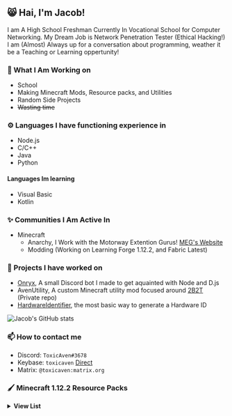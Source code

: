 ## 😸 Hai, I'm Jacob!

I am A High School Freshman Currently In Vocational School for Computer Networking. My Dream Job is Network Penetration Tester (Ethical Hacking!) I am (Almost) Always up for a conversation about programming, weather it be a Teaching or Learning oppertunity!

### 🚀 What I Am Working on

- School
- Making Minecraft Mods, Resource packs, and Utilities
- Random Side Projects
- ~~Wasting time~~

### ⚙️ Languages I have functioning experience in

- Node.js
- C/C++
- Java
- Python

#### Languages Im learning

- Visual Basic
- Kotlin

### ✨ Communities I Am Active In

- Minecraft
  - Anarchy, I Work with the Motorway Extention Gurus! [MEG's Website](https://meg.one)
  - Modding (Working on Learning Forge 1.12.2, and Fabric Latest)

### 💎 Projects I have worked on

- [Onryx](https://github.com/ToxicAven/onryx), A small Discord bot I made to get aquainted with Node and D.js
- AvenUtility, A custom Minecraft utility mod focused around [2B2T](https://en.wikipedia.org/wiki/2b2t) (Private repo)
- [HardwareIdentifier](https://github.com/ToxicAven/HardwareIdentifier), the most basic way to generate a Hardware ID

![Jacob's GitHub stats](https://github-readme-stats.vercel.app/api?username=ToxicAven&count_private=true&show_icons=true&theme=tokyonight&hide=stars,contribs)

### 📫 How to contact me

- Discord: `ToxicAven#3678`
- Keybase: `toxicaven` [Direct](https://keybase.io/toxicaven)
- Matrix: `@toxicaven:matrix.org`

### 🖌️ Minecraft 1.12.2 Resource Packs

<details>
  <summary><b>View List</b></summary>

<ul>
<li><a href="https://github.com/ToxicAven/ResourcePacks/blob/main/Avens_beta7.zip?raw=true">Aven's PVP: Beta 7</a></li>
<li><a href="https://github.com/ToxicAven/ResourcePacks/blob/main/FunnyBuckets.zip?raw=true">Inverted Buckets</a></li>
<li><a href="https://github.com/ToxicAven/ResourcePacks/blob/main/IllsEndCrystal.zip?raw=true">Illville's End Crystal</a></li>
<li><a href="https://github.com/ToxicAven/ResourcePacks/blob/main/NonAnimatedIll.zip?raw=true">Illville's Blinding Nether</a></li>
<li><a href="https://github.com/ToxicAven/ResourcePacks/blob/main/NyanNetherrack.zip?raw=true">Nyan Netherrack</a></li>
<li><a href="https://github.com/ToxicAven/ResourcePacks/blob/main/TwinTowersNetherrack.zip?raw=true">Illville's Twin Towers Netherrack</a></li>
<li><a href="https://github.com/ToxicAven/ResourcePacks/blob/main/Ill'sAnimatedTotem.zip?raw=true">Illville's Skin Totem</a></li>
<li><a href="https://github.com/ToxicAven/ResourcePacks/blob/main/IllsCorruptedGapple.zip?raw=true">Illville's Glitched Gapple</a></li>
<li><a href="https://raw.githubusercontent.com/ToxicAven/ToxicAven/main/experimental.gif">Latest Experimental Pack</a></li>
<br>
I also made a few textures on the Motorway Extension Guru's <a href="https://meg.one/designer/">Pack Designer</a>!
</ul>

</details>
